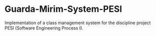 # Guarda-Mirim-System-PESI
Implementation of a class management system for the discipline project PESI (Software Engineering Process I).
